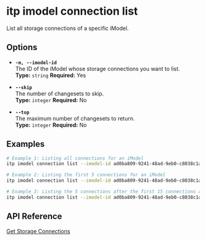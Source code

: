 # itp imodel connection list

List all storage connections of a specific iModel.

## Options

- **`-m, --imodel-id`**  
  The ID of the iModel whose storage connections you want to list.  
  **Type:** `string` **Required:** Yes

- **`--skip`**  
  The number of changesets to skip.  
  **Type:** `integer` **Required:** No

- **`--top`**  
  The maximum number of changesets to return.  
  **Type:** `integer` **Required:** No

## Examples

```bash
# Example 1: Listing all connections for an iModel
itp imodel connection list --imodel-id ad0ba809-9241-48ad-9eb0-c8038c1a1d51

# Example 2: Listing the first 5 connections for an iModel
itp imodel connection list --imodel-id ad0ba809-9241-48ad-9eb0-c8038c1a1d51 --top 5

# Example 3: Listing the 5 connections after the first 15 connections are skipped for an iModel
itp imodel connection list --imodel-id ad0ba809-9241-48ad-9eb0-c8038c1a1d51 --top 5 --skip 15
```

## API Reference

[Get Storage Connections](https://developer.bentley.com/apis/synchronization/operations/get-storage-connections/)